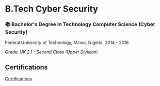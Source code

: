 # B.Tech Cyber Security

### 📚 **Bachelor's Degree in Technology Computer Science** (Cyber Security)
Federal University of Technology, Minna, Nigeria, 2014 - 2018

Grade: *UK 2.1 - Second Class (Upper Division)*

## Certifications

[Certifications](/certification/Certifications.md)
